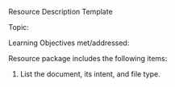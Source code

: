 Resource Description Template

Topic:

Learning Objectives met/addressed:

Resource package includes the following items:

1.  List the document, its intent, and file type.
